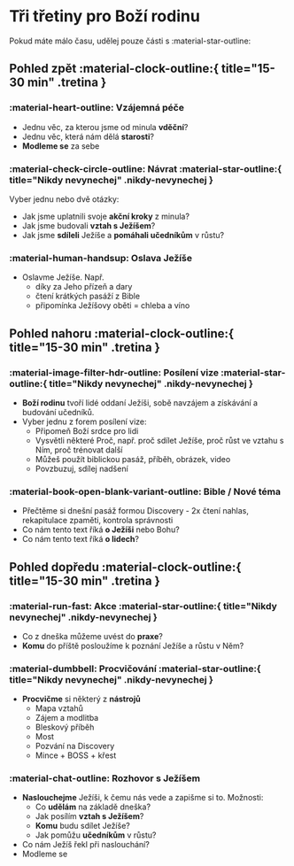 # Tři třetiny pro Boží rodinu
Pokud máte málo času, udělej pouze části s :material-star-outline:

## Pohled zpět :material-clock-outline:{ title="15-30 min" .tretina }

### :material-heart-outline: Vzájemná péče
- Jednu věc, za kterou jsme od minula **vděční**?
- Jednu věc, která nám dělá **starosti**?
- **Modleme se** za sebe

### :material-check-circle-outline: Návrat :material-star-outline:{ title="Nikdy nevynechej" .nikdy-nevynechej }

Vyber jednu nebo dvě otázky:

- Jak jsme uplatnili svoje **akční kroky** z minula?
- Jak jsme budovali **vztah s Ježíšem**?
- Jak jsme **sdíleli** Ježíše a **pomáhali učedníkům** v růstu?

### :material-human-handsup: Oslava Ježíše
- Oslavme Ježíše. Např.
    - díky za Jeho přízeň a dary
    - čtení krátkých pasáží z Bible
    - připomínka Ježíšovy oběti = chleba a víno

## Pohled nahoru :material-clock-outline:{ title="15-30 min" .tretina }

### :material-image-filter-hdr-outline: Posílení vize :material-star-outline:{ title="Nikdy nevynechej" .nikdy-nevynechej }
- **Boží rodinu** tvoří lidé oddaní Ježíši, sobě navzájem a získávání a budování učedníků.
- Vyber jednu z forem posílení vize:
    - Připomeň Boží srdce pro lidi
    - Vysvětli některé Proč, např. proč sdílet Ježíše, proč růst ve vztahu s Ním, proč trénovat další
    - Můžeš použít biblickou pasáž, příběh, obrázek, video
    - Povzbuzuj, sdílej nadšení

### :material-book-open-blank-variant-outline: Bible / Nové téma
- Přečtěme si dnešní pasáž formou Discovery - 2x čtení nahlas, rekapitulace zpaměti, kontrola správnosti
- Co nám tento text říká **o Ježíši** nebo Bohu?
- Co nám tento text říká **o lidech**?


## Pohled dopředu :material-clock-outline:{ title="15-30 min" .tretina }

### :material-run-fast: Akce :material-star-outline:{ title="Nikdy nevynechej" .nikdy-nevynechej }
- Co z dneška můžeme uvést do **praxe**?
- **Komu** do příště posloužíme k poznání Ježíše a růstu v Něm?

### :material-dumbbell: Procvičování :material-star-outline:{ title="Nikdy nevynechej" .nikdy-nevynechej }
- **Procvičme** si některý z **nástrojů**
    - Mapa vztahů
    - Zájem a modlitba
    - Bleskový příběh
    - Most
    - Pozvání na Discovery
    - Mince + BOSS + křest

### :material-chat-outline: Rozhovor s Ježíšem
- **Naslouchejme** Ježíši, k čemu nás vede a zapišme si to. Možnosti:
    - Co **udělám** na základě dneška?
    - Jak posílím **vztah s Ježíšem**?
    - **Komu** budu sdílet Ježíše?
    - Jak pomůžu **učedníkům** v růstu?
- Co nám Ježíš řekl při naslouchání?
- Modleme se
